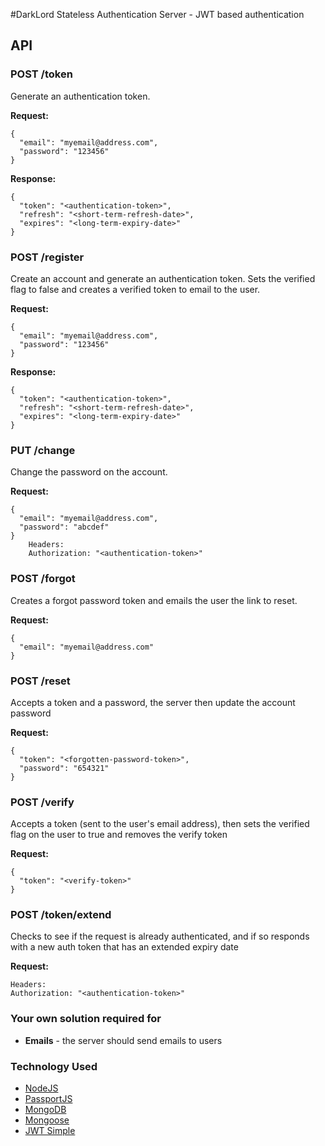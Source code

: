 #DarkLord
Stateless Authentication Server - JWT based authentication

## API

### POST /token
Generate an authentication token.

**Request:**

    {
      "email": "myemail@address.com",
      "password": "123456"
    }

**Response:**

    {
      "token": "<authentication-token>",
      "refresh": "<short-term-refresh-date>",
      "expires": "<long-term-expiry-date>"
    }

### POST /register
Create an account and generate an authentication token. Sets the verified flag to false and creates a verified token to email to the user.

**Request:**

    {
      "email": "myemail@address.com",
      "password": "123456"
    }

**Response:**

    {
      "token": "<authentication-token>",
      "refresh": "<short-term-refresh-date>",
      "expires": "<long-term-expiry-date>"
    }

### PUT /change
Change the password on the account.

**Request:**

    {
      "email": "myemail@address.com",
      "password": "abcdef"
    }
		Headers:
		Authorization: "<authentication-token>"

### POST /forgot
Creates a forgot password token and emails the user the link to reset.

**Request:**

    {
      "email": "myemail@address.com"
    }

### POST /reset
Accepts a token and a password, the server then update the account password

**Request:**

    {
      "token": "<forgotten-password-token>",
      "password": "654321"
    }

### POST /verify
Accepts a token (sent to the user's email address), then sets the verified flag on the user to true and removes the verify token

**Request:**

    {
      "token": "<verify-token>"
    }

### POST /token/extend
Checks to see if the request is already authenticated, and if so responds with a new auth token that has an extended expiry date

**Request:**

	Headers:
	Authorization: "<authentication-token>"


### Your own solution required for

- **Emails** - the server should send emails to users

### Technology Used
- [NodeJS](http://nodejs.org/)
- [PassportJS](http://passportjs.org/)
- [MongoDB](http://www.mongodb.org/)
- [Mongoose](http://mongoosejs.com/)
- [JWT Simple](https://www.npmjs.org/package/jwt-simple)

